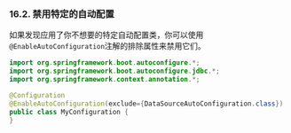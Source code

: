 ### 16.2. 禁用特定的自动配置

如果发现应用了你不想要的特定自动配置类，你可以使用`@EnableAutoConfiguration`注解的排除属性来禁用它们。
```java
import org.springframework.boot.autoconfigure.*;
import org.springframework.boot.autoconfigure.jdbc.*;
import org.springframework.context.annotation.*;

@Configuration
@EnableAutoConfiguration(exclude={DataSourceAutoConfiguration.class})
public class MyConfiguration {
}
```
